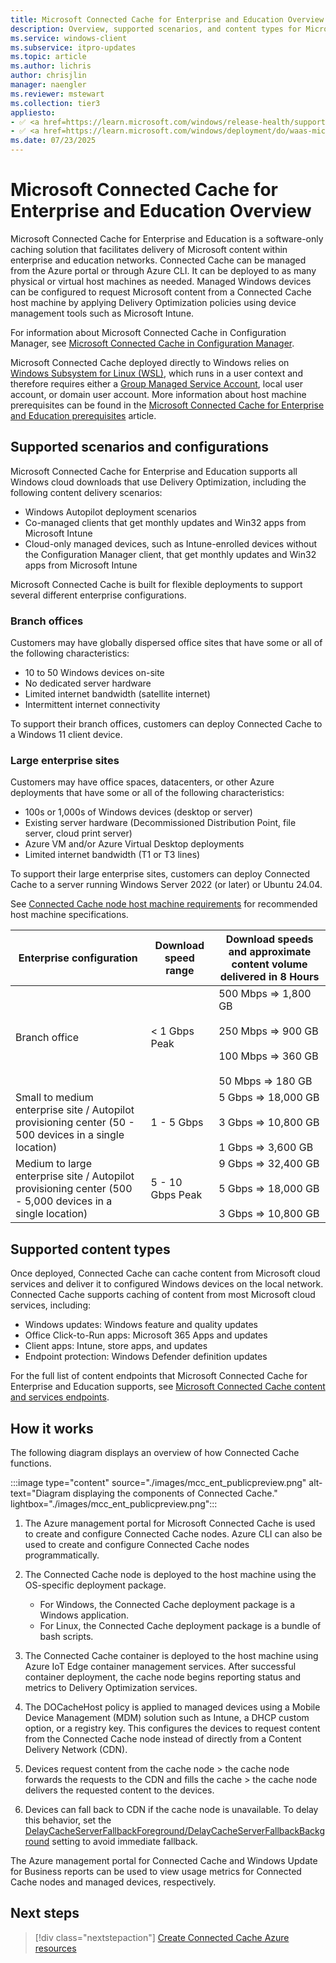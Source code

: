 ```yaml
---
title: Microsoft Connected Cache for Enterprise and Education Overview
description: Overview, supported scenarios, and content types for Microsoft Connected Cache for Enterprise and Education.
ms.service: windows-client
ms.subservice: itpro-updates
ms.topic: article
ms.author: lichris
author: chrisjlin
manager: naengler
ms.reviewer: mstewart
ms.collection: tier3
appliesto: 
- ✅ <a href=https://learn.microsoft.com/windows/release-health/supported-versions-windows-client target=_blank>Windows 11</a>
- ✅ <a href=https://learn.microsoft.com/windows/deployment/do/waas-microsoft-connected-cache target=_blank>Microsoft Connected Cache for Enterprise and Education</a>	
ms.date: 07/23/2025
---
```


# Microsoft Connected Cache for Enterprise and Education Overview

Microsoft Connected Cache for Enterprise and Education is a software-only caching solution that facilitates delivery of Microsoft content within enterprise and education networks. Connected Cache can be managed from the Azure portal or through Azure CLI. It can be deployed to as many physical or virtual host machines as needed. Managed Windows devices can be configured to request Microsoft content from a Connected Cache host machine by applying Delivery Optimization policies using device management tools such as Microsoft Intune.

For information about Microsoft Connected Cache in Configuration Manager<!-- version 2111-->, see [Microsoft Connected Cache in Configuration Manager](/configmgr/core/plan-design/hierarchy/microsoft-connected-cache).

Microsoft Connected Cache deployed directly to Windows relies on [Windows Subsystem for Linux (WSL)](/windows/wsl/about), which runs in a user context and therefore requires either a [Group Managed Service Account](/windows-server/identity/ad-ds/manage/group-managed-service-accounts/group-managed-service-accounts/getting-started-with-group-managed-service-accounts), local user account, or domain user account. More information about host machine prerequisites can be found in the [Microsoft Connected Cache for Enterprise and Education prerequisites](mcc-ent-prerequisites.md) article.

## Supported scenarios and configurations

Microsoft Connected Cache for Enterprise and Education supports all Windows cloud downloads that use Delivery Optimization, including the following content delivery scenarios:

- Windows Autopilot deployment scenarios
- Co-managed clients that get monthly updates and Win32 apps from Microsoft Intune
- Cloud-only managed devices, such as Intune-enrolled devices without the Configuration Manager client, that get monthly updates and Win32 apps from Microsoft Intune

Microsoft Connected Cache is built for flexible deployments to support several different enterprise configurations.

### Branch offices

Customers may have globally dispersed office sites that have some or all of the following characteristics:

- 10 to 50 Windows devices on-site
- No dedicated server hardware
- Limited internet bandwidth (satellite internet)
- Intermittent internet connectivity

To support their branch offices, customers can deploy Connected Cache to a Windows 11 client device.

### Large enterprise sites

Customers may have office spaces, datacenters, or other Azure deployments that have some or all of the following characteristics:  

- 100s or 1,000s of Windows devices (desktop or server)
- Existing server hardware (Decommissioned Distribution Point, file server, cloud print server)
- Azure VM and/or Azure Virtual Desktop deployments
- Limited internet bandwidth (T1 or T3 lines)

To support their large enterprise sites, customers can deploy Connected Cache to a server running Windows Server 2022 (or later) or Ubuntu 24.04.

See [Connected Cache node host machine requirements](mcc-ent-prerequisites.md) for recommended host machine specifications.

| Enterprise configuration | Download speed range | Download speeds and approximate content volume delivered in 8 Hours |
|---|---|---|
|Branch office|< 1 Gbps Peak| 500 Mbps => 1,800 GB </br></br> 250 Mbps => 900 GB </br></br> 100 Mbps => 360 GB </br></br> 50 Mbps => 180 GB|
|Small to medium enterprise site / Autopilot provisioning center (50 - 500 devices in a single location) |1 - 5 Gbps| 5 Gbps => 18,000 GB </br></br>3 Gbps => 10,800 GB </br></br>1 Gbps => 3,600 GB|
|Medium to large enterprise site / Autopilot provisioning center (500 - 5,000 devices in a single location) |5 - 10 Gbps Peak|   9 Gbps => 32,400 GB </br></br> 5 Gbps => 18,000 GB </br></br>3 Gbps => 10,800 GB|

## Supported content types

Once deployed, Connected Cache can cache content from Microsoft cloud services and deliver it to configured Windows devices on the local network. Connected Cache supports caching of content from most Microsoft cloud services, including:

- Windows updates: Windows feature and quality updates
- Office Click-to-Run apps: Microsoft 365 Apps and updates
- Client apps: Intune, store apps, and updates
- Endpoint protection: Windows Defender definition updates

For the full list of content endpoints that Microsoft Connected Cache for Enterprise and Education supports, see [Microsoft Connected Cache content and services endpoints](delivery-optimization-endpoints.md).

## How it works

The following diagram displays an overview of how Connected Cache functions.

:::image type="content" source="./images/mcc_ent_publicpreview.png" alt-text="Diagram displaying the components of Connected Cache." lightbox="./images/mcc_ent_publicpreview.png":::

1. The Azure management portal for Microsoft Connected Cache is used to create and configure Connected Cache nodes. Azure CLI can also be used to create and configure Connected Cache nodes programmatically.
1. The Connected Cache node is deployed to the host machine using the OS-specific deployment package.

   - For Windows, the Connected Cache deployment package is a Windows application.
   - For Linux, the Connected Cache deployment package is a bundle of bash scripts.

1. The Connected Cache container is deployed to the host machine using Azure IoT Edge container management services. After successful container deployment, the cache node begins reporting status and metrics to Delivery Optimization services.
1. The DOCacheHost policy is applied to managed devices using a Mobile Device Management (MDM) solution such as Intune, a DHCP custom option, or a registry key. This configures the devices to request content from the Connected Cache node instead of directly from a Content Delivery Network (CDN).
1. Devices request content from the cache node > the cache node forwards the requests to the CDN and fills the cache > the cache node delivers the requested content to the devices.
1. Devices can fall back to CDN if the cache node is unavailable. To delay this behavior, set the [DelayCacheServerFallbackForeground/DelayCacheServerFallbackBackground](/windows/deployment/do/waas-delivery-optimization-reference#delay-foreground-download-cache-server-fallback-in-secs) setting to avoid immediate fallback.

The Azure management portal for Connected Cache and Windows Update for Business reports can be used to view usage metrics for Connected Cache nodes and managed devices, respectively.

## Next steps

>[!div class="nextstepaction"]
>[Create Connected Cache Azure resources](mcc-ent-create-resource-and-cache.md)
